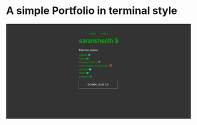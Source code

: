 # A simple Portfolio in terminal style

![alt text](https://github.com/saranshseth93/terminal-portfolio/blob/main/assets/ss.png)
